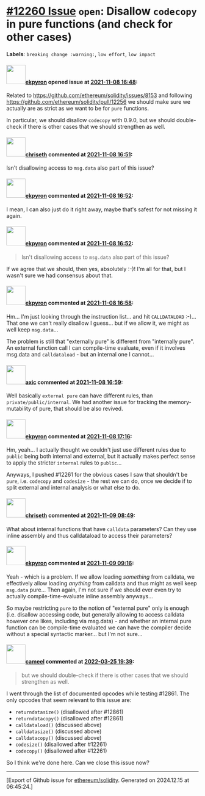 # [\#12260 Issue](https://github.com/ethereum/solidity/issues/12260) `open`: Disallow ``codecopy`` in pure functions (and check for other cases)
**Labels**: `breaking change :warning:`, `low effort`, `low impact`


#### <img src="https://avatars.githubusercontent.com/u/1347491?v=4" width="50">[ekpyron](https://github.com/ekpyron) opened issue at [2021-11-08 16:48](https://github.com/ethereum/solidity/issues/12260):

Related to https://github.com/ethereum/solidity/issues/8153 and following https://github.com/ethereum/solidity/pull/12256 we should make sure we actually are as strict as we want to be for ``pure`` functions.

In particular, we should disallow ``codecopy`` with 0.9.0, but we should double-check if there is other cases that we should strengthen as well.

#### <img src="https://avatars.githubusercontent.com/u/9073706?v=4" width="50">[chriseth](https://github.com/chriseth) commented at [2021-11-08 16:51](https://github.com/ethereum/solidity/issues/12260#issuecomment-963358986):

Isn't disallowing access to `msg.data` also part of this issue?

#### <img src="https://avatars.githubusercontent.com/u/1347491?v=4" width="50">[ekpyron](https://github.com/ekpyron) commented at [2021-11-08 16:52](https://github.com/ethereum/solidity/issues/12260#issuecomment-963359282):

I mean, I can also just do it right away, maybe that's safest for not missing it again.

#### <img src="https://avatars.githubusercontent.com/u/1347491?v=4" width="50">[ekpyron](https://github.com/ekpyron) commented at [2021-11-08 16:52](https://github.com/ethereum/solidity/issues/12260#issuecomment-963359564):

> Isn't disallowing access to `msg.data` also part of this issue?

If we agree that we should, then yes, absolutely :-)! I'm all for that, but I wasn't sure we had consensus about that.

#### <img src="https://avatars.githubusercontent.com/u/1347491?v=4" width="50">[ekpyron](https://github.com/ekpyron) commented at [2021-11-08 16:58](https://github.com/ethereum/solidity/issues/12260#issuecomment-963364532):

Hm... I'm just looking through the instruction list... and hit ``CALLDATALOAD`` :-)...
That one we can't really disallow I guess... but if we allow it, we might as well keep ``msg.data``...

The problem is still that "externally pure" is different from "internally pure". An external function call I can compile-time evaluate, even if it involves msg.data and ``calldataload`` - but an internal one I cannot...

#### <img src="https://avatars.githubusercontent.com/u/20340?v=4" width="50">[axic](https://github.com/axic) commented at [2021-11-08 16:59](https://github.com/ethereum/solidity/issues/12260#issuecomment-963365799):

Well basically `external pure` can have different rules, than `private/public/internal`. We had another issue for tracking the memory-mutability of pure, that should be also revived.

#### <img src="https://avatars.githubusercontent.com/u/1347491?v=4" width="50">[ekpyron](https://github.com/ekpyron) commented at [2021-11-08 17:16](https://github.com/ethereum/solidity/issues/12260#issuecomment-963381158):

Hm, yeah... I actually thought we couldn't just use different rules due to ``public`` being both internal and external, but it actually makes perfect sense to apply the stricter ``internal`` rules to ``public``...

Anyways, I pushed #12261 for the obvious cases I saw that shouldn't be ``pure``, i.e. ``codecopy`` and ``codesize`` - the rest we can do, once we decide if to split external and internal analysis or what else to do.

#### <img src="https://avatars.githubusercontent.com/u/9073706?v=4" width="50">[chriseth](https://github.com/chriseth) commented at [2021-11-09 08:49](https://github.com/ethereum/solidity/issues/12260#issuecomment-963935943):

What about internal functions that have `calldata` parameters? Can they use inline assembly and thus calldataload to access their parameters?

#### <img src="https://avatars.githubusercontent.com/u/1347491?v=4" width="50">[ekpyron](https://github.com/ekpyron) commented at [2021-11-09 09:16](https://github.com/ethereum/solidity/issues/12260#issuecomment-963957863):

Yeah - which is a problem. If we allow loading *something* from calldata, we effectively allow loading *anything* from calldata and thus might as well keep ``msg.data`` pure...
Then again, I'm not sure if we should ever even try to actually compile-time-evaluate inline assembly anyways...

So maybe restricting ``pure`` to the notion of "external pure" only is enough (i.e. disallow accessing code, but generally allowing to access calldata however one likes, including via msg.data) - and whether an internal pure function can be compile-time evaluated we can have the compiler decide without a special syntactic marker... but I'm not sure...

#### <img src="https://avatars.githubusercontent.com/u/137030?v=4" width="50">[cameel](https://github.com/cameel) commented at [2022-03-25 19:39](https://github.com/ethereum/solidity/issues/12260#issuecomment-1079375992):

> but we should double-check if there is other cases that we should strengthen as well.

I went through the list of documented opcodes while testing #12861. The only opcodes that seem relevant to this issue are:
- `returndatasize()` (disallowed after #12861)
- `returndatacopy()` (disallowed after #12861)
- `calldataload()` (discussed above)
- `calldatasize()` (discussed above)
- `calldatacopy()` (discussed above)
- `codesize()` (disallowed after #12261)
- `codecopy()` (disallowed after #12261)

So I think we're done here. Can we close this issue now?


-------------------------------------------------------------------------------



[Export of Github issue for [ethereum/solidity](https://github.com/ethereum/solidity). Generated on 2024.12.15 at 06:45:24.]
